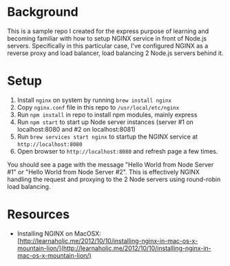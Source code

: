 # Background
This is a sample repo I created for the express purpose of learning and becoming familiar with how to setup NGINX service in front of Node.js servers.  Specifically in this particular case, I've configured NGINX as a reverse proxy and load balancer, load balancing 2 Node.js servers behind it.

# Setup
1. Install `nginx` on system by running `brew install nginx`
2. Copy `nginx.conf` file in this repo to `/usr/local/etc/nginx`
3. Run `npm install` in repo to install npm modules, mainly express
4. Run `npm start` to start up Node server instances (server #1 on localhost:8080 and #2 on localhost:8081)
5. Run `brew services start nginx` to startup the NGINX service at `http://localhost:8080`
6. Open browser to `http://localhost:8080` and refresh page a few times.  

You should see a page with the message "Hello World from Node Server #1" or "Hello World from Node Server #2".  This is effectively NGINX handling the request and proxying to the 2 Node servers using round-robin load balancing.

# Resources
- Installing NGINX on MacOSX: [http://learnaholic.me/2012/10/10/installing-nginx-in-mac-os-x-mountain-lion/](http://learnaholic.me/2012/10/10/installing-nginx-in-mac-os-x-mountain-lion/)
